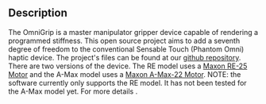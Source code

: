 ## Description
The OmniGrip is a master manipulator gripper device capable of rendering a programmed stiffness. This open source project aims to add a seventh degree of freedom to the conventional Sensable Touch (Phantom Omni) haptic device. The project's files can be found at our [github repository](https://github.com/michaellin/OmniGrip). There are two versions of the device. The RE model uses a [Maxon RE-25 Motor](http://www.engr.ucsb.edu/~mdnip/me170c/datasheets/25mm_Motors.pdf) and the A-Max model uses a [Maxon A-Max-22 Motor](http://www.farnell.com/datasheets/484760.pdf). NOTE: the software currently only supports the RE model. It has not been tested for the A-Max model yet. For more details <link to future paper>.
